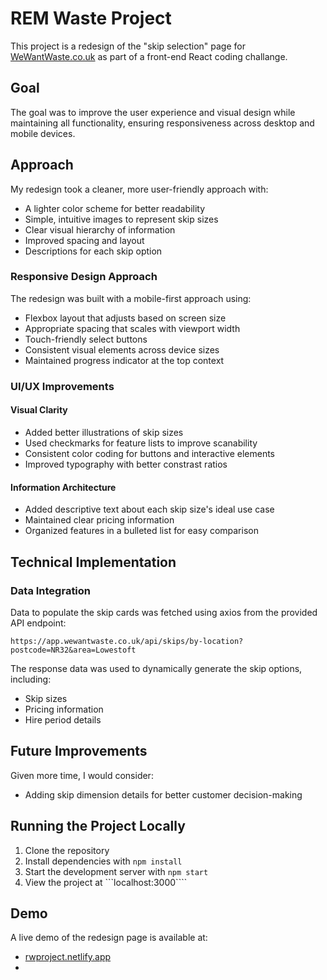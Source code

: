 # REM Waste Project
This project is a redesign of the "skip selection" page for [WeWantWaste.co.uk](https://wewantwaste.co.uk/) as part of a front-end React coding challange.

## Goal
The goal was to improve the user experience and visual design while maintaining all functionality, ensuring responsiveness across desktop and mobile devices.

## Approach
My redesign took a cleaner, more user-friendly approach with:

* A lighter color scheme for better readability
* Simple, intuitive images to represent skip sizes
* Clear visual hierarchy of information
* Improved spacing and layout
* Descriptions for each skip option

### Responsive Design Approach
The redesign was built with a mobile-first approach using:

* Flexbox layout that adjusts based on screen size
* Appropriate spacing that scales with viewport width
* Touch-friendly select buttons
* Consistent visual elements across device sizes
* Maintained progress indicator at the top context

### UI/UX Improvements
#### Visual Clarity

* Added better illustrations of skip sizes 
* Used checkmarks for feature lists to improve scanability
* Consistent color coding for buttons and interactive elements
* Improved typography with better constrast ratios

#### Information Architecture

* Added descriptive text about each skip size's ideal use case
* Maintained clear pricing information
* Organized features in a bulleted list for easy comparison

## Technical Implementation
### Data Integration
Data to populate the skip cards was fetched using axios from the provided API endpoint:

```https://app.wewantwaste.co.uk/api/skips/by-location?postcode=NR32&area=Lowestoft```

The response data was used to dynamically generate the skip options, including:

* Skip sizes 
* Pricing information
* Hire period details

## Future Improvements
Given more time, I would consider:

* Adding skip dimension details for better customer decision-making


## Running the Project Locally
1. Clone the repository
2. Install dependencies with ```npm install```
3. Start the development server with ```npm start```
4. View the project at ```localhost:3000````

## Demo
A live demo of the redesign page is available at: 

* [rwproject.netlify.app](https://rwproject.netlify.app/)
* 
